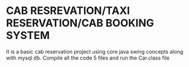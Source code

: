 # CAB RESREVATION/TAXI RESERVATION/CAB BOOKING SYSTEM
It is a basic cab reservation project using core java swing concepts along with mysql db.
Compile all the code 5 files and run the Car.class file
